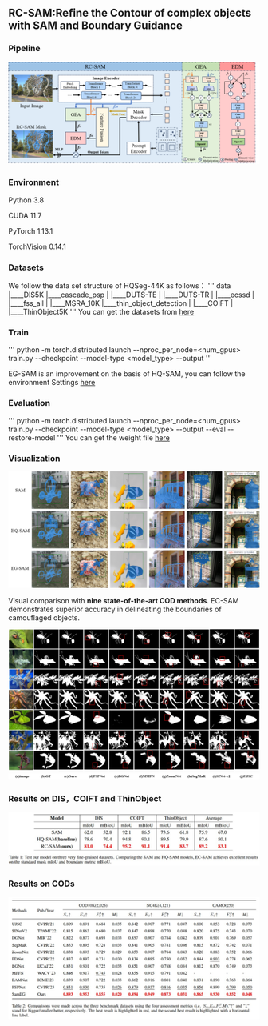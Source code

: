 ## RC-SAM:Refine the Contour of complex objects with SAM and Boundary Guidance

### Pipeline

![pipeline](figs/pipeline.png)

### Environment

Python 3.8

CUDA 11.7

PyTorch 1.13.1

TorchVision 0.14.1

### Datasets
We follow the data set structure of HQSeg-44K as follows：
'''
data
|____DIS5K
|____cascade_psp
| |____DUTS-TE
| |____DUTS-TR
| |____ecssd
| |____fss_all
| |____MSRA_10K
|____thin_object_detection
| |____COIFT
| |____ThinObject5K
'''
You can get the datasets from [here](https://drive.google.com/drive/folders/1j1yFEejTAdAQzSbCrdBWoHE4VjaAf25L?usp=drive_link)
### Train
'''
python -m torch.distributed.launch --nproc_per_node=<num_gpus> train.py --checkpoint <your checkpoint path> --model-type <model_type> --output <your output path>
'''

EG-SAM is an improvement on the basis of HQ-SAM, you can follow the environment Settings [here](https://github.com/SysCV/SAM-HQ?tab=readme-ov-file)
### Evaluation
'''
python -m torch.distributed.launch --nproc_per_node=<num_gpus> train.py --checkpoint <your checkpoint path> --model-type <model_type> --output <your output path> --eval --restore-model <your training_checkpoint path>
'''
You can get the weight file [here](https://drive.google.com/file/d/1B9-bTQ4c_fG8s--837HpMhaUT5gWGdv9/view?usp=drive_link)

### Visualization

![Vis1](figs/Vis1.png)

Visual comparison with **nine state-of-the-art COD methods**. EC-SAM demonstrates superior accuracy in delineating the boundaries of camouflaged objects.

![cam](figs/cam.jpg)
![sort](figs/sort.png)

### Results on DIS，COIFT and ThinObject

![result1](figs/result1.jpg)

### Results on CODs

![result2](figs/result2.jpg)

